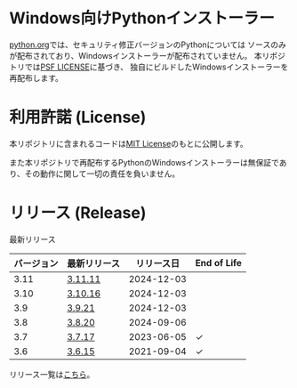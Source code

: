 # Windows向けPythonインストーラー

[python.org](https://www.python.org/)では、セキュリティ修正バージョンのPythonについては
ソースのみが配布されており、Windowsインストーラーが配布されていません。
本リポジトリでは[PSF LICENSE](https://docs.python.org/3/license.html#psf-license)に基づき、
独自にビルドしたWindowsインストーラーを再配布します。

# 利用許諾 (License)

本リポジトリに含まれるコードは[MIT License](https://github.com/kai2nenobu/win-python-installer/blob/main/LICENSE)のもとに公開します。

また本リポジトリで再配布するPythonのWindowsインストーラーは無保証であり、その動作に関して一切の責任を負いません。

# リリース (Release)

最新リリース

| バージョン | 最新リリース                                                                      | リリース日 | End of Life |
|------------|-----------------------------------------------------------------------------------|------------|-------------|
|       3.11 | [3.11.11](https://github.com/kai2nenobu/win-python-installer/releases/tag/v3.11.11) | 2024-12-03 |             |
|       3.10 | [3.10.16](https://github.com/kai2nenobu/win-python-installer/releases/tag/v3.10.16) | 2024-12-03 |             |
|        3.9 | [3.9.21](https://github.com/kai2nenobu/win-python-installer/releases/tag/v3.9.21) | 2024-12-03 |             |
|        3.8 | [3.8.20](https://github.com/kai2nenobu/win-python-installer/releases/tag/v3.8.20) | 2024-09-06 |             |
|        3.7 | [3.7.17](https://github.com/kai2nenobu/win-python-installer/releases/tag/v3.7.17) | 2023-06-05 | ✓           |
|        3.6 | [3.6.15](https://github.com/kai2nenobu/win-python-installer/releases/tag/v3.6.15) | 2021-09-04 | ✓           |

リリース一覧は[こちら](https://github.com/kai2nenobu/win-python-installer/releases)。
